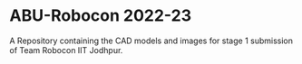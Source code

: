 # ABU-Robocon 2022-23

A Repository containing the CAD models and images for stage 1 submission of Team Robocon IIT Jodhpur.
